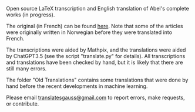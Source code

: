 Open source LaTeX transcription and English translation of Abel's complete works (in progress).  

The original (in French) can be found <a href="https://archive.org/details/117742591">here</a>.  Note that some of the articles were originally written in Norwegian before they were translated into French.

The transcriptions were aided by Mathpix, and the translations were aided by ChatGPT3.5 (see the script "translate.py" for details).  All transcriptions and translations have been checked by hand, but it is likely that there are still many errors.

The folder "Old Translations" contains some translations that were done by hand before the recent developments in machine learning.

Please email translatesgauss@gmail.com to report errors, make requests, or contribute. 


 
